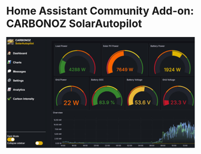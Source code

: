 # Home Assistant Community Add-on: CARBONOZ SolarAutopilot

![CARBONOZ SolarAutopilot in the Home Assistant Frontend](images/screenshot.png)
